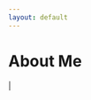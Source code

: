 ```yaml
---
layout: default
---
```


# About Me

<div id="typed-text"></div>

<p id="cursor" class="blink">|</p>

<div id="contact-links">
  <a href="https://www.linkedin.com/in/seifer-rija-boado-0a196a238/" target="_blank" class="contact-icon">
    <i class="fab fa-linkedin"></i>
  </a>
  <a href="mailto:seiferboado101@gmail.com" class="contact-icon">
    <i class="fas fa-envelope"></i>
  </a>
</div>

<script>
  document.addEventListener("DOMContentLoaded", function() {
    const text = [
      "I'm Seifer Rija Boado, a BS in Information Technology graduate from De La Salle University, specializing in Cybersecurity.",
      "With three internships in the field, I'm passionate about securing systems and exploring emerging threats in cybersecurity.",
      "I'm looking to enter the field full-time and contribute to a secure digital future.",
      "You can explore my projects, education, work experience, and certifications below:",
      'Feel free to reach out to me via <a href="https://www.linkedin.com/in/seifer-rija-boado-0a196a238/" target="_blank">LinkedIn</a> or <a href="mailto:seiferboado101@gmail.com">email</a>.'
    ];

    const boldGreenParts = [
      [4, 23], // "Seifer Rija Boado"
      [69, 83], // "Cybersecurity"
      [5, 30], // "three internships in the field"
      [49, 83], // "projects, education, work experience, and certifications"
    ];

    let currentTextIndex = 0;
    let currentCharIndex = 0;
    const typingSpeed = 20; // Adjust typing speed
    const typedTextElement = document.getElementById("typed-text");
    const cursorElement = document.getElementById("cursor");

    function type() {
      if (currentCharIndex < text[currentTextIndex].length) {
        let charToAdd = text[currentTextIndex].charAt(currentCharIndex);

        // Check if the current character is within a range to be bold and green
        let inBoldRange = false;
        boldGreenParts.forEach(([start, end]) => {
          if (currentTextIndex === boldGreenParts.indexOf([start, end])) {
            if (currentCharIndex >= start && currentCharIndex <= end) {
              charToAdd = "<span class='bold-green'>" + charToAdd;
              // Closing 'bold-green'
